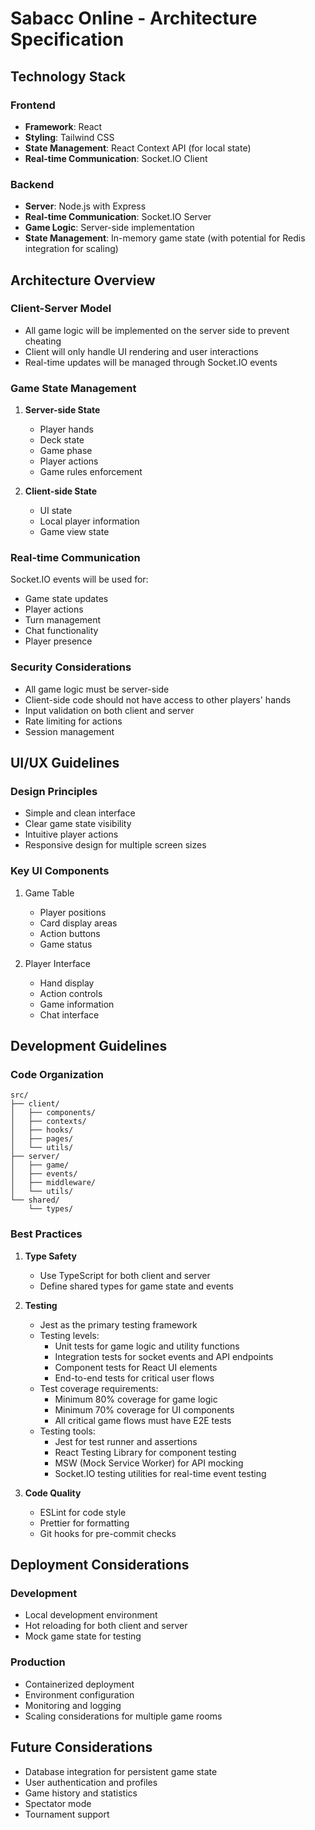 # Sabacc Online - Architecture Specification

## Technology Stack

### Frontend

- **Framework**: React
- **Styling**: Tailwind CSS
- **State Management**: React Context API (for local state)
- **Real-time Communication**: Socket.IO Client

### Backend

- **Server**: Node.js with Express
- **Real-time Communication**: Socket.IO Server
- **Game Logic**: Server-side implementation
- **State Management**: In-memory game state (with potential for Redis integration for scaling)

## Architecture Overview

### Client-Server Model

- All game logic will be implemented on the server side to prevent cheating
- Client will only handle UI rendering and user interactions
- Real-time updates will be managed through Socket.IO events

### Game State Management

1. **Server-side State**

   - Player hands
   - Deck state
   - Game phase
   - Player actions
   - Game rules enforcement

2. **Client-side State**
   - UI state
   - Local player information
   - Game view state

### Real-time Communication

Socket.IO events will be used for:

- Game state updates
- Player actions
- Turn management
- Chat functionality
- Player presence

### Security Considerations

- All game logic must be server-side
- Client-side code should not have access to other players' hands
- Input validation on both client and server
- Rate limiting for actions
- Session management

## UI/UX Guidelines

### Design Principles

- Simple and clean interface
- Clear game state visibility
- Intuitive player actions
- Responsive design for multiple screen sizes

### Key UI Components

1. Game Table

   - Player positions
   - Card display areas
   - Action buttons
   - Game status

2. Player Interface
   - Hand display
   - Action controls
   - Game information
   - Chat interface

## Development Guidelines

### Code Organization

```
src/
├── client/
│   ├── components/
│   ├── contexts/
│   ├── hooks/
│   ├── pages/
│   └── utils/
├── server/
│   ├── game/
│   ├── events/
│   ├── middleware/
│   └── utils/
└── shared/
    └── types/
```

### Best Practices

1. **Type Safety**

   - Use TypeScript for both client and server
   - Define shared types for game state and events

2. **Testing**

   - Jest as the primary testing framework
   - Testing levels:
     - Unit tests for game logic and utility functions
     - Integration tests for socket events and API endpoints
     - Component tests for React UI elements
     - End-to-end tests for critical user flows
   - Test coverage requirements:
     - Minimum 80% coverage for game logic
     - Minimum 70% coverage for UI components
     - All critical game flows must have E2E tests
   - Testing tools:
     - Jest for test runner and assertions
     - React Testing Library for component testing
     - MSW (Mock Service Worker) for API mocking
     - Socket.IO testing utilities for real-time event testing

3. **Code Quality**
   - ESLint for code style
   - Prettier for formatting
   - Git hooks for pre-commit checks

## Deployment Considerations

### Development

- Local development environment
- Hot reloading for both client and server
- Mock game state for testing

### Production

- Containerized deployment
- Environment configuration
- Monitoring and logging
- Scaling considerations for multiple game rooms

## Future Considerations

- Database integration for persistent game state
- User authentication and profiles
- Game history and statistics
- Spectator mode
- Tournament support
